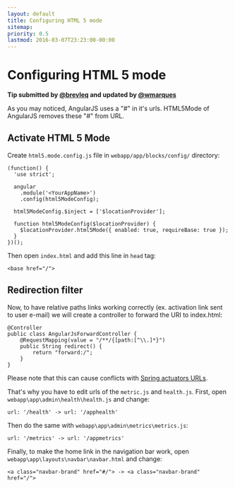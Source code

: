 ```yaml
---
layout: default
title: Configuring HTML 5 mode
sitemap:
priority: 0.5
lastmod: 2016-03-07T23:23:00-00:00
---
```


# Configuring HTML 5 mode

__Tip submitted by [@brevleq](https://github.com/brevleq) and updated by [@wmarques](https://github.com/wmarques)__

As you may noticed, AngularJS uses a "#" in it's urls. HTML5Mode of AngularJS removes these "#" from URL.

## Activate HTML 5 Mode

Create `html5.mode.config.js` file in `webapp/app/blocks/config/` directory:

    (function() {
      'use strict';

      angular
        .module('<YourAppName>')
        .config(html5ModeConfig);

      html5ModeConfig.$inject = ['$locationProvider'];

      function html5ModeConfig($locationProvider) {
        $locationProvider.html5Mode({ enabled: true, requireBase: true });
      }
    })();

Then open `index.html` and add this line in `head` tag:

    <base href="/">

## Redirection filter     

Now, to have relative paths links working correctly (ex. activation link sent to user e-mail) we will create a controller to forward the URI to index.html:

    @Controller
    public class AngularJsForwardController {
        @RequestMapping(value = "/**/{[path:[^\\.]*}")
        public String redirect() {
            return "forward:/";
        }
    }

Please note that this can cause conflicts with [Spring actuators URLs](https://docs.spring.io/spring-boot/docs/current/reference/html/production-ready-endpoints.html).

That's why you have to edit urls of the `metric.js` and `health.js`. First, open `webapp\app\admin\health\health.js` and change:

    url: '/health' -> url: '/apphealth'

Then do the same with `webapp\app\admin\metrics\metrics.js`:

    url: '/metrics' -> url: '/appmetrics'

Finally, to make the home link in the navigation bar work, open `webapp\app\layouts\navbar\navbar.html` and change:

    <a class="navbar-brand" href="#/"> -> <a class="navbar-brand" href="/">
